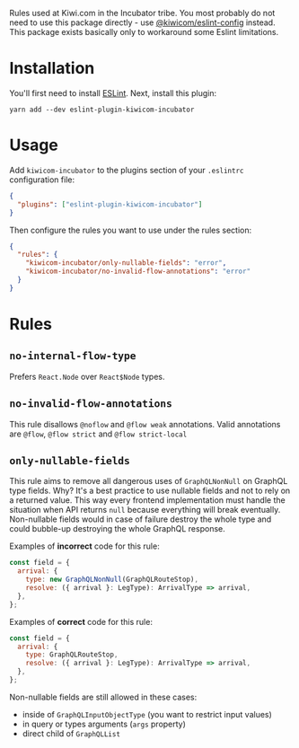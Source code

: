 Rules used at Kiwi.com in the Incubator tribe. You most probably do not need to use this package directly - use [@kiwicom/eslint-config](https://www.npmjs.com/package/@kiwicom/eslint-config) instead. This package exists basically only to workaround some Eslint limitations.

# Installation

You'll first need to install [ESLint](http://eslint.org). Next, install this plugin:

```
yarn add --dev eslint-plugin-kiwicom-incubator
```

# Usage

Add `kiwicom-incubator` to the plugins section of your `.eslintrc` configuration file:

```json
{
  "plugins": ["eslint-plugin-kiwicom-incubator"]
}
```

Then configure the rules you want to use under the rules section:

```json
{
  "rules": {
    "kiwicom-incubator/only-nullable-fields": "error",
    "kiwicom-incubator/no-invalid-flow-annotations": "error"
  }
}
```

# Rules

## `no-internal-flow-type`

Prefers `React.Node` over `React$Node` types.

## `no-invalid-flow-annotations`

This rule disallows `@noflow` and `@flow weak` annotations. Valid annotations are `@flow`, `@flow strict` and `@flow strict-local`

## `only-nullable-fields`

This rule aims to remove all dangerous uses of `GraphQLNonNull` on GraphQL type fields. Why? It's a best practice to use nullable fields and not to rely on a returned value. This way every frontend implementation must handle the situation when API returns `null` because everything will break eventually. Non-nullable fields would in case of failure destroy the whole type and could bubble-up destroying the whole GraphQL response.

Examples of **incorrect** code for this rule:

```js
const field = {
  arrival: {
    type: new GraphQLNonNull(GraphQLRouteStop),
    resolve: ({ arrival }: LegType): ArrivalType => arrival,
  },
};
```

Examples of **correct** code for this rule:

```js
const field = {
  arrival: {
    type: GraphQLRouteStop,
    resolve: ({ arrival }: LegType): ArrivalType => arrival,
  },
};
```

Non-nullable fields are still allowed in these cases:

- inside of `GraphQLInputObjectType` (you want to restrict input values)
- in query or types arguments (`args` property)
- direct child of `GraphQLList`
